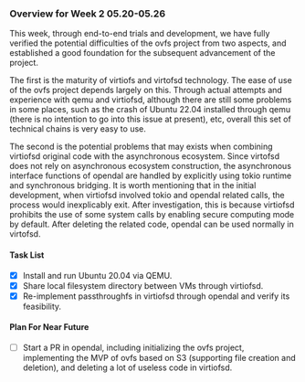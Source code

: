 ### Overview for Week 2 05.20-05.26

This week, through end-to-end trials and development, we have fully verified the potential difficulties of the ovfs project from two aspects, and established a good foundation for the subsequent advancement of the project.

The first is the maturity of virtiofs and virtofsd technology. The ease of use of the ovfs project depends largely on this. Through actual attempts and experience with qemu and virtiofsd, although there are still some problems in some places, such as the crash of Ubuntu 22.04 installed through qemu (there is no intention to go into this issue at present), etc, overall this set of technical chains is very easy to use.

The second is the potential problems that may exists when combining virtiofsd original code with the asynchronous ecosystem. Since virtofsd does not rely on asynchronous ecosystem construction, the asynchronous interface functions of opendal are handled by explicitly using tokio runtime and synchronous bridging. It is worth mentioning that in the initial development, when virtiofsd involved tokio and opendal related calls, the process would inexplicably exit. After investigation, this is because virtiofsd prohibits the use of some system calls by enabling secure computing mode by default. After deleting the related code, opendal can be used normally in virtofsd.

#### Task List
- [x] Install and run Ubuntu 20.04 via QEMU.
- [x] Share local filesystem directory between VMs through virtiofsd.
- [x] Re-implement passthroughfs in virtiofsd through opendal and verify its feasibility.

#### Plan For Near Future
- [ ] Start a PR in opendal, including initializing the ovfs project, implementing the MVP of ovfs based on S3 (supporting file creation and deletion), and deleting a lot of useless code in virtiofsd.
